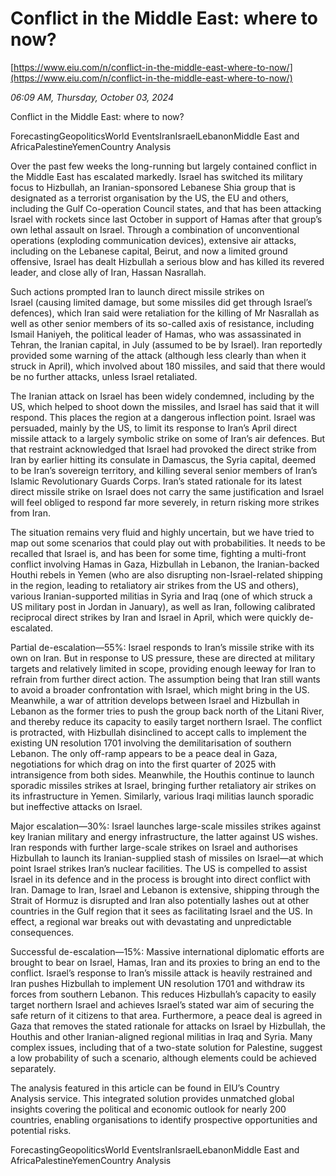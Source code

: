 # Conflict in the Middle East: where to now?

[https://www.eiu.com/n/conflict-in-the-middle-east-where-to-now/](https://www.eiu.com/n/conflict-in-the-middle-east-where-to-now/)

*06:09 AM, Thursday, October 03, 2024*

Conflict in the Middle East: where to now?

ForecastingGeopoliticsWorld EventsIranIsraelLebanonMiddle East and AfricaPalestineYemenCountry Analysis

Over the past few weeks the long-running but largely contained conflict in the Middle East has escalated markedly. Israel has switched its military focus to Hizbullah, an Iranian-sponsored Lebanese Shia group that is designated as a terrorist organisation by the US, the EU and others, including the Gulf Co-operation Council states, and that has been attacking Israel with rockets since last October in support of Hamas after that group’s own lethal assault on Israel. Through a combination of unconventional operations (exploding communication devices), extensive air attacks, including on the Lebanese capital, Beirut, and now a limited ground offensive, Israel has dealt Hizbullah a serious blow and has killed its revered leader, and close ally of Iran, Hassan Nasrallah.

Such actions prompted Iran to launch direct missile strikes on Israel (causing limited damage, but some missiles did get through Israel’s defences), which Iran said were retaliation for the killing of Mr Nasrallah as well as other senior members of its so-called axis of resistance, including Ismail Haniyeh, the political leader of Hamas, who was assassinated in Tehran, the Iranian capital, in July (assumed to be by Israel). Iran reportedly provided some warning of the attack (although less clearly than when it struck in April), which involved about 180 missiles, and said that there would be no further attacks, unless Israel retaliated.

The Iranian attack on Israel has been widely condemned, including by the US, which helped to shoot down the missiles, and Israel has said that it will respond. This places the region at a dangerous inflection point. Israel was persuaded, mainly by the US, to limit its response to Iran’s April direct missile attack to a largely symbolic strike on some of Iran’s air defences. But that restraint acknowledged that Israel had provoked the direct strike from Iran by earlier hitting its consulate in Damascus, the Syria capital, deemed to be Iran’s sovereign territory, and killing several senior members of Iran’s Islamic Revolutionary Guards Corps. Iran’s stated rationale for its latest direct missile strike on Israel does not carry the same justification and Israel will feel obliged to respond far more severely, in return risking more strikes from Iran.

The situation remains very fluid and highly uncertain, but we have tried to map out some scenarios that could play out with probabilities. It needs to be recalled that Israel is, and has been for some time, fighting a multi-front conflict involving Hamas in Gaza, Hizbullah in Lebanon, the Iranian-backed Houthi rebels in Yemen (who are also disrupting non-Israel-related shipping in the region, leading to retaliatory air strikes from the US and others), various Iranian-supported militias in Syria and Iraq (one of which struck a US military post in Jordan in January), as well as Iran, following calibrated reciprocal direct strikes by Iran and Israel in April, which were quickly de-escalated.

Partial de-escalation—55%: Israel responds to Iran’s missile strike with its own on Iran. But in response to US pressure, these are directed at military targets and relatively limited in scope, providing enough leeway for Iran to refrain from further direct action. The assumption being that Iran still wants to avoid a broader confrontation with Israel, which might bring in the US. Meanwhile, a war of attrition develops between Israel and Hizbullah in Lebanon as the former tries to push the group back north of the Litani River, and thereby reduce its capacity to easily target northern Israel. The conflict is protracted, with Hizbullah disinclined to accept calls to implement the existing UN resolution 1701 involving the demilitarisation of southern Lebanon. The only off-ramp appears to be a peace deal in Gaza, negotiations for which drag on into the first quarter of 2025 with intransigence from both sides. Meanwhile, the Houthis continue to launch sporadic missiles strikes at Israel, bringing further retaliatory air strikes on its infrastructure in Yemen. Similarly, various Iraqi militias launch sporadic but ineffective attacks on Israel.

Major escalation—30%: Israel launches large-scale missiles strikes against key Iranian military and energy infrastructure, the latter against US wishes. Iran responds with further large-scale strikes on Israel and authorises Hizbullah to launch its Iranian-supplied stash of missiles on Israel—at which point Israel strikes Iran’s nuclear facilities. The US is compelled to assist Israel in its defence and in the process is brought into direct conflict with Iran. Damage to Iran, Israel and Lebanon is extensive, shipping through the Strait of Hormuz is disrupted and Iran also potentially lashes out at other countries in the Gulf region that it sees as facilitating Israel and the US. In effect, a regional war breaks out with devastating and unpredictable consequences.

Successful de-escalation—15%: Massive international diplomatic efforts are brought to bear on Israel, Hamas, Iran and its proxies to bring an end to the conflict. Israel’s response to Iran’s missile attack is heavily restrained and Iran pushes Hizbullah to implement UN resolution 1701 and withdraw its forces from southern Lebanon. This reduces Hizbullah’s capacity to easily target northern Israel and achieves Israel’s stated war aim of securing the safe return of it citizens to that area. Furthermore, a peace deal is agreed in Gaza that removes the stated rationale for attacks on Israel by Hizbullah, the Houthis and other Iranian-aligned regional militias in Iraq and Syria. Many complex issues, including that of a two-state solution for Palestine, suggest a low probability of such a scenario, although elements could be achieved separately.

The analysis featured in this article can be found in EIU’s Country Analysis service. This integrated solution provides unmatched global insights covering the political and economic outlook for nearly 200 countries, enabling organisations to identify prospective opportunities and potential risks.

ForecastingGeopoliticsWorld EventsIranIsraelLebanonMiddle East and AfricaPalestineYemenCountry Analysis


